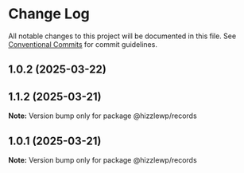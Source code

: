 # Change Log

All notable changes to this project will be documented in this file.
See [Conventional Commits](https://conventionalcommits.org) for commit guidelines.

## 1.0.2 (2025-03-22)



## 1.1.2 (2025-03-21)

**Note:** Version bump only for package @hizzlewp/records





## 1.0.1 (2025-03-21)

**Note:** Version bump only for package @hizzlewp/records
